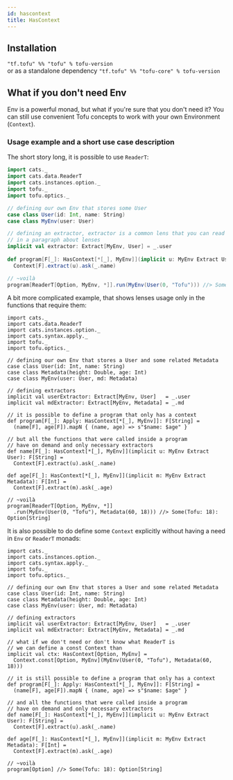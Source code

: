 ```yaml
---
id: hascontext
title: HasContext
---
```

## Installation
`"tf.tofu" %% "tofu" % tofu-version`  
or as a standalone dependency 
`"tf.tofu" %% "tofu-core" % tofu-version`  

## What if you don't need Env

Env is a powerful monad, but what if you're sure that you don't need it?
You can still use convenient Tofu concepts to work with your own Environment (`Context`).  

### Usage example and a short use case description  

The short story long, it is possible to use `ReaderT`:
 
```scala
import cats._
import cats.data.ReaderT
import cats.instances.option._
import tofu._
import tofu.optics._

// defining our own Env that stores some User
case class User(id: Int, name: String)
case class MyEnv(user: User)

// defining an extractor, extractor is a common lens that you can read about
// in a paragraph about lenses
implicit val extractor: Extract[MyEnv, User] = _.user
      
def program[F[_]: HasContext[*[_], MyEnv]](implicit u: MyEnv Extract User): F[String] = 
  Context[F].extract(u).ask(_.name)

// ~voilà
program[ReaderT[Option, MyEnv, *]].run(MyEnv(User(0, "Tofu"))) //> Some(Tofu): Option[String]

```

A bit more complicated example, that shows lenses usage only in the functions that require them:

```scala:reset
import cats._
import cats.data.ReaderT
import cats.instances.option._
import cats.syntax.apply._
import tofu._
import tofu.optics._

// defining our own Env that stores a User and some related Metadata
case class User(id: Int, name: String)
case class Metadata(height: Double, age: Int)
case class MyEnv(user: User, md: Metadata)

// defining extractors
implicit val userExtractor: Extract[MyEnv, User]   = _.user
implicit val mdExtractor: Extract[MyEnv, Metadata] = _.md

// it is possible to define a program that only has a context
def program[F[_]: Apply: HasContext[*[_], MyEnv]]: F[String] = 
  (name[F], age[F]).mapN { (name, age) => s"$name: $age" }

// but all the functions that were called inside a program
// have on demand and only necessary extractors
def name[F[_]: HasContext[*[_], MyEnv]](implicit u: MyEnv Extract User): F[String] = 
  Context[F].extract(u).ask(_.name)

def age[F[_]: HasContext[*[_], MyEnv]](implicit m: MyEnv Extract Metadata): F[Int] = 
  Context[F].extract(m).ask(_.age)

// ~voilà
program[ReaderT[Option, MyEnv, *]]
  .run(MyEnv(User(0, "Tofu"), Metadata(60, 18))) //> Some(Tofu: 18): Option[String]
```

It is also possible to do define some `Context` explicitly without having a need in `Env` or `ReaderT` monads:

```scala:reset
import cats._
import cats.instances.option._
import cats.syntax.apply._
import tofu._
import tofu.optics._

// defining our own Env that stores a User and some related Metadata
case class User(id: Int, name: String)
case class Metadata(height: Double, age: Int)
case class MyEnv(user: User, md: Metadata)

// defining extractors
implicit val userExtractor: Extract[MyEnv, User]   = _.user
implicit val mdExtractor: Extract[MyEnv, Metadata] = _.md

// what if we don't need or don't know what ReaderT is
// we can define a const Context than
implicit val ctx: HasContext[Option, MyEnv] =
  Context.const[Option, MyEnv](MyEnv(User(0, "Tofu"), Metadata(60, 18)))

// it is still possible to define a program that only has a context
def program[F[_]: Apply: HasContext[*[_], MyEnv]]: F[String] =
  (name[F], age[F]).mapN { (name, age) => s"$name: $age" }

// and all the functions that were called inside a program
// have on demand and only necessary extractors
def name[F[_]: HasContext[*[_], MyEnv]](implicit u: MyEnv Extract User): F[String] =
  Context[F].extract(u).ask(_.name)

def age[F[_]: HasContext[*[_], MyEnv]](implicit m: MyEnv Extract Metadata): F[Int] =
  Context[F].extract(m).ask(_.age)

// ~voilà
program[Option] //> Some(Tofu: 18): Option[String]
```

